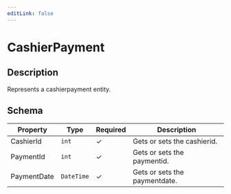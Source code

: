 ```yaml
---
editLink: false
---
```


# CashierPayment

## Description

Represents a cashierpayment entity.

## Schema

<!-- #region schema -->

| Property | Type | Required | Description |
| -------- | ---- | -------- | ----------- |
| CashierId| `int` | ✓| Gets or sets the cashierid. |
| PaymentId| `int` | ✓| Gets or sets the paymentid. |
| PaymentDate| `DateTime` | ✓| Gets or sets the paymentdate. |


<!-- #endregion schema -->

